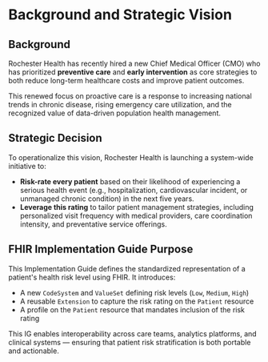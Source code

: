 # Background and Strategic Vision

## Background

Rochester Health has recently hired a new Chief Medical Officer (CMO) who has prioritized **preventive care** and **early intervention** as core strategies to both reduce long-term healthcare costs and improve patient outcomes.

This renewed focus on proactive care is a response to increasing national trends in chronic disease, rising emergency care utilization, and the recognized value of data-driven population health management.

## Strategic Decision

To operationalize this vision, Rochester Health is launching a system-wide initiative to:

- **Risk-rate every patient** based on their likelihood of experiencing a serious health event (e.g., hospitalization, cardiovascular incident, or unmanaged chronic condition) in the next five years.
- **Leverage this rating** to tailor patient management strategies, including personalized visit frequency with medical providers, care coordination intensity, and preventative service offerings.

## FHIR Implementation Guide Purpose

This Implementation Guide defines the standardized representation of a patient's health risk level using FHIR. It introduces:

- A new `CodeSystem` and `ValueSet` defining risk levels (`Low`, `Medium`, `High`)
- A reusable `Extension` to capture the risk rating on the `Patient` resource
- A profile on the `Patient` resource that mandates inclusion of the risk rating

This IG enables interoperability across care teams, analytics platforms, and clinical systems — ensuring that patient risk stratification is both portable and actionable.

